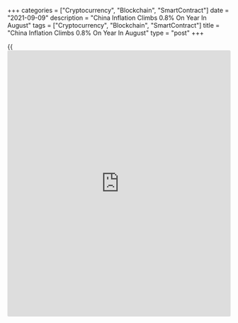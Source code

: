+++
categories = ["Cryptocurrency", "Blockchain", "SmartContract"]
date = "2021-09-09"
description = "China Inflation Climbs 0.8% On Year In August"
tags = ["Cryptocurrency", "Blockchain", "SmartContract"]
title = "China Inflation Climbs 0.8% On Year In August"
type = "post"
+++

{{<iframe id="large-banner" src="https://www.bounty.group/#slide=7.0" width="100%" height="600" scrolling="no" style="border: 0px solid rgb(216, 221, 230); border-radius: 3px;">}}

Consumer prices in China were up 0.8 percent on year in August, the
National Bureau of Statistics said on Thursday.

That was shy of expectations for an increase of 1.0 percent, which would
have been unchanged from the previous month.

On a monthly basis, inflation rose just 0.1 percent - again short of
forecasts for an increase of 0.5 percent and slowing from 0.3 percent in
July.

The bureau also said that producer prices jumped 9.5 percent on year,
exceeding expectations for an increase of 9.0 percent - which would have
been unchanged from the month earlier.

For comments and feedback [contact](https://www.playgroundfx.com/contact/): editorial@rtt[news](https://www.letsplayfx.com/blog/forex-news-website/).com

[Economic News][1]

 **What parts of the world are seeing the best (and worst) economic
performances lately? Click[here][2] to check out our [Econ Scorecard][2]
and find out! See up-to-the-moment [ranking](https://www.playgroundfx.com/blog/crypto-exchange-ranking/)s for the best and worst
performers in [GDP][3], [unemployment rate][4], [inflation][5] and much
more.**

   1. www.rtt[news](https://www.letsplayfx.com/blog/forex-news-website/).com/Content/EconomicNews.aspx
   2. www.rtt[news](https://www.letsplayfx.com/blog/forex-news-website/).com/economic-scorecard/world-rank/industrial-production/highest-performance.aspx
   3. www.rtt[news](https://www.letsplayfx.com/blog/forex-news-website/).com/economic-scorecard/world-rank/GDP/highest-performance.aspx
   4. www.rtt[news](https://www.letsplayfx.com/blog/forex-news-website/).com/economic-scorecard/world-rank/unemployment-rate/lowest-performance.aspx
   5. www.rtt[news](https://www.letsplayfx.com/blog/forex-news-website/).com/economic-scorecard/world-rank/CPI/highest-performance.aspx